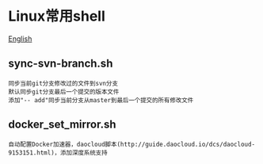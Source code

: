 # Linux常用shell

[English](./README.md)

## sync-svn-branch.sh

```
同步当前git分支修改过的文件到svn分支
默认同步git分支最后一个提交的版本文件
添加"-- add"同步当前分支从master到最后一个提交的所有修改文件
```

## docker_set_mirror.sh
```
自动配置Docker加速器，daocloud脚本(http://guide.daocloud.io/dcs/daocloud-9153151.html)，添加深度系统支持
```
